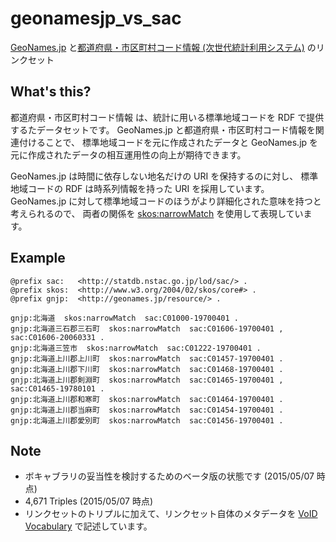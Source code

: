# geonamesjp_vs_sac
[GeoNames.jp](http://geonames.jp/) と[都道府県・市区町村コード情報 (次世代統計利用システム)](http://statdb.nstac.go.jp/system-info/api/api-spec/) のリンクセット

## What's this?
都道府県・市区町村コード情報 は、統計に用いる標準地域コードを RDF で提供するたデータセットです。
GeoNames.jp と都道府県・市区町村コード情報を関連付けることで、
標準地域コードを元に作成されたデータと GeoNames.jp を元に作成されたデータの相互運用性の向上が期待できます。

GeoNames.jp は時間に依存しない地名だけの URI を保持するのに対し、
標準地域コードの RDF は時系列情報を持った URI を採用しています。
GeoNames.jp に対して標準地域コードのほうがより詳細化された意味を持つと考えられるので、
両者の関係を [skos:narrowMatch](http://www.w3.org/2004/02/skos/core#narrowMatch) を使用して表現しています。 


## Example

	@prefix sac:   <http://statdb.nstac.go.jp/lod/sac/> .
	@prefix skos:  <http://www.w3.org/2004/02/skos/core#> .
	@prefix gnjp:  <http://geonames.jp/resource/> .
	
	gnjp:北海道  skos:narrowMatch  sac:C01000-19700401 .
	gnjp:北海道三石郡三石町  skos:narrowMatch  sac:C01606-19700401 , sac:C01606-20060331 .
	gnjp:北海道三笠市  skos:narrowMatch  sac:C01222-19700401 .
	gnjp:北海道上川郡上川町  skos:narrowMatch  sac:C01457-19700401 .
	gnjp:北海道上川郡下川町  skos:narrowMatch  sac:C01468-19700401 .
	gnjp:北海道上川郡剣淵町  skos:narrowMatch  sac:C01465-19700401 , sac:C01465-19780101 .
	gnjp:北海道上川郡和寒町  skos:narrowMatch  sac:C01464-19700401 .
	gnjp:北海道上川郡当麻町  skos:narrowMatch  sac:C01454-19700401 .
	gnjp:北海道上川郡愛別町  skos:narrowMatch  sac:C01456-19700401 .
 
## Note
* ボキャブラリの妥当性を検討するためのベータ版の状態です (2015/05/07 時点)
* 4,671 Triples (2015/05/07 時点)
* リンクセットのトリプルに加えて、リンクセット自体のメタデータを [VoID Vocabulary](http://www.w3.org/TR/void/) で記述しています。 
 